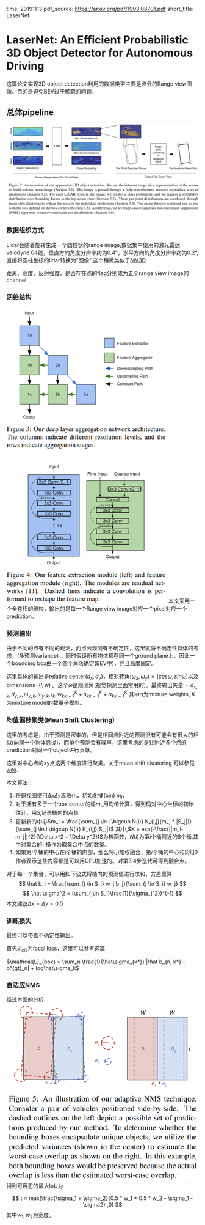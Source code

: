 time: 20191113
pdf_source: https://arxiv.org/pdf/1903.08701.pdf
short_title: LaserNet
# LaserNet: An Efficient Probabilistic 3D Object Detector for Autonomous Driving

这篇论文实现3D object detection利用的数据类型主要是点云的Range view图像。目的是避免BEV过于稀疏的问题。

## 总体pipeline

![image](./res/laserNetpipeline.png)

### 数据组织方式

Lidar会随着旋转生成一个圆柱状的range image,数据集中使用的激光雷达velodyne 64线，垂直方向角度分辨率约为0.4°，水平方向的角度分辨率约为0.2°,直接将圆柱坐标的lidar转换为"图像",这个稍微类似于[MV3D](./Multi-View_3D_Detection_Network_for_autonomous_Driving.md)

距离、高度、反射强度、是否存在点的flag分别成为五个range view image的channel

### 网络结构

![image](res/laserNetStructure.png)
本文采用一个全卷积的结构，输出的是每一个Range view image对应一个pixel对应一个prediction。

### 预测输出

由于不同的点有不同的观测，而点云观测有不确定性，这里就将不确定性具体的考虑，(多预测variance)。
同时假设所有物体都在同一个ground plane上，因此一个bounding box由一个四个角落确定(BEV中)，并且高度固定。

这里具体的输出是relative center$(d_x, d_y)$，相对转角$(\omega_x, \omega_y) = (cos\omega, sin\omega)$以及dimensions=$(l,w)$
。这个$\omega$是观测角(视觉探测里面常用的)。最终输出矢量$={d_{x,k}, d_{y,k}, \omega_{x,k}, \omega_{y,k},l_k, w_k}^K_{k=1} + {s_k}_{k=1}^K + {\alpha_k}^K_{k=1}$.其中$\alpha$为mixture weights, $K$为mixture model的数量子模型。

### 均值偏移聚类(Mean Shift Clustering)

这里的考虑是，由于预测是密集的，但是相同点附近的预测很有可能会有很大的相似(向同一个物体靠拢)，而单个预测会有噪声，这里考虑的是让附近多个点的prediction对同一个object进行贡献。

这里对中心点的xy点这两个维度进行聚类。关于mean shift clustering 可以参见[wiki](https://www.wikiwand.com/en/Mean_shift).

本文算法：

1. 将俯视图使用$\Delta x \Delta y$离散化，初始化桶(bin) $m_i$，
2. 对于拥有多于一个box center的桶$m_i$,用均值计算，得到桶对中心坐标的初始估计，用$S_i$记录桶内的点集
3. 更新新的中心$m_i = \frac{\sum_{j \in i \bigcup N(i)} K_{i,j}(m_j * |S_j|)}{\sum_{j \in i \bigcup N(i)} K_{i,j}|S_j|}$ 其中,$K = exp(-\frac{||m_i-m_j||^2}{\Delta x^2 + \Delta y^2})$为核函数，$N(i)$为第$i$个桶附近的8个桶.其中对集合的$||$操作为取集合中点的数量。
4. 如果第$i$个桶的中心在$j$个桶的内部，那么将$i,j$加权融合，第$i$个桶的中心和$S_i$归0
作者表示这些内容都是可以用GPU加速的。对第3,4步迭代可得到融合点。

对于每一个集合，可以用如下公式将桶内的预测值进行求和，方差重算
$$
    \hat b_i = \frac{\sum_{j \in S_i} w_j b_j}{\sum_{j \in S_i} w_j}
$$
$$
    \hat \sigma^2 = (\sum_{j\in S_i}\frac{1}{\sigma_j^2})^{-1}
$$
本文建议$\Delta x  = \Delta y = 0.5$

### 训练损失

最终可以带着不确定性输出。

首先$\mathcal{L}_{cls}$为focal loss，这里可以参考[这篇](Disentangling_Monocular_3D_Object_Detection.md)

$\mathcal{L}_{box} = \sum_n \frac{1}{\hat\sigma_{k*}} |\hat b_{n, k*} - b^{gt}_n| + log\hat\sigma_k$

### 自适应NMS

经过本图的分析
![image](./res/laserNetNMS.png)
得到可容忍的最大IoU为

$$
    t = max(\frac{\sigma_1 + \sigma_2}{0.5 * w_1 + 0.5 * w_2 - \sigma_1 - \sigma2} ,0)
$$
其中$w_1, w_2$为宽度。


